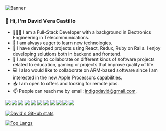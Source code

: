![Banner](https://user-images.githubusercontent.com/97900045/171921909-a02cd173-5b92-4335-b560-b126261b00c9.png)


### 👋 Hi, I'm David Vera Castillo 

- 🧑🏻‍💻 I am a Full-Stack Developer with a background in Electronics Engineering in Telecommunications.
- 🤔 I am always eager to learn new technologies.
- 👀 I have developed projects using React, Redux, Ruby on Rails. I enjoy developing solutions both in backend and frontend.
- 💞️ I am looking to collaborate on different kinds of software projects related to education, gaming or projects that improve quality of life. 
- 💻 I also would like to collaborate on ARM-based software since I am interested in the new Apple Processors capabilities.
- 📥 I am open to offers and looking for remote jobs.
- 📫 People can reach me by email: indigodavid@gmail.com.

![](https://img.shields.io/badge/OS-MacOs-informational?style=flat&logo=apple&logoColor=white&color=1259b5)
![](https://img.shields.io/badge/Editor-VsCode-informational?style=flat&logo=visualstudiocode&logoColor=white&color=1259b5)
![](https://img.shields.io/badge/Code-Ruby-informational?style=flat&logo=ruby&logoColor=white&color=1259b5)
![](https://img.shields.io/badge/Code-JavaScript-informational?style=flat&logo=javascript&logoColor=white&color=1259b5)
![](https://img.shields.io/badge/Code-Java-informational?style=flat&logo=oracle&logoColor=white&color=1259b5)
![](https://img.shields.io/badge/Framework-React-informational?style=flat&logo=react&logoColor=white&color=1259b5)
![](https://img.shields.io/badge/Framework-Ruby_on_Rails-informational?style=flat&logo=rubyonrails&logoColor=white&color=1259b5)
![](https://img.shields.io/badge/Tools-PostgreSQL-informational?style=flat&logo=postgresql&logoColor=white&color=1259b5)
![](https://img.shields.io/badge/Tools-Redux-informational?style=flat&logo=redux&logoColor=white&color=1259b5)
![](https://img.shields.io/badge/Tools-Tailwind_CSS-informational?style=flat&logo=tailwindcss&logoColor=white&color=1259b5)
![](https://img.shields.io/badge/Tools-SASS-informational?style=flat&logo=sass&logoColor=white&color=1259b5)


[![David's GitHub stats](https://github-readme-stats.vercel.app/api?username=indigodavid&show_icons=true&theme=ayu-mirage)](https://github.com/indigodavid/github-readme-stats)

[![Top Langs](https://github-readme-stats.vercel.app/api/top-langs/?username=indigodavid&theme=ayu-mirage&layout=compact)](https://github.com/indigodavid/github-readme-stats)


<!---
indigodavid/indigodavid is a ✨ special ✨ repository because its `README.md` (this file) appears on your GitHub profile.
You can click the Preview link to take a look at your changes.
--->
